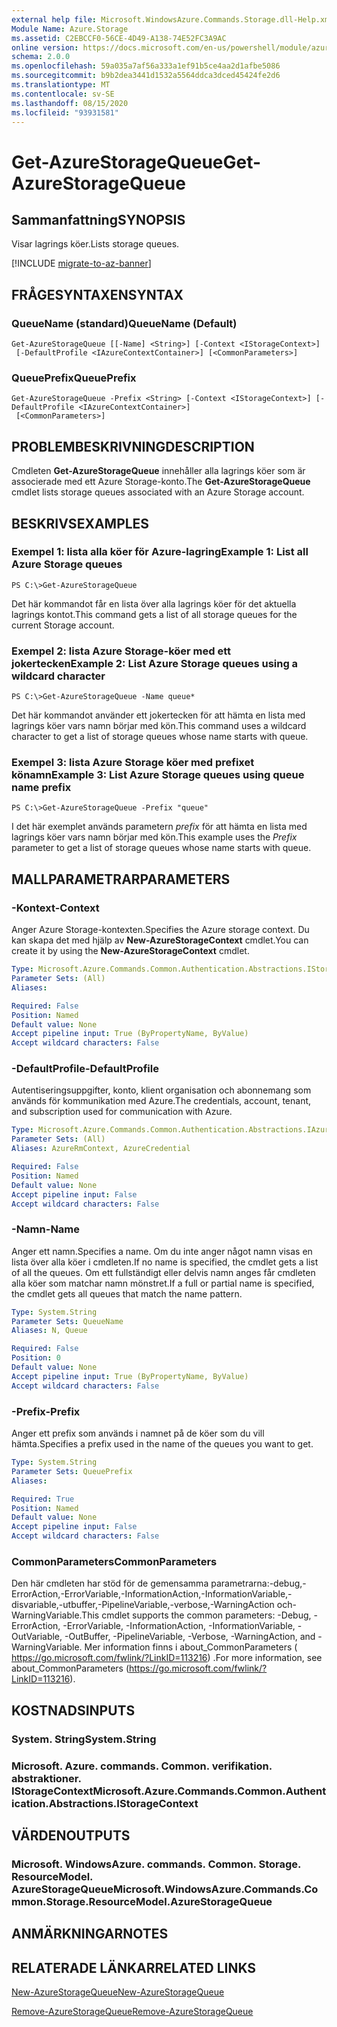 ```yaml
---
external help file: Microsoft.WindowsAzure.Commands.Storage.dll-Help.xml
Module Name: Azure.Storage
ms.assetid: C2EBCCF0-56CE-4D49-A138-74E52FC3A9AC
online version: https://docs.microsoft.com/en-us/powershell/module/azure.storage/get-azurestoragequeue
schema: 2.0.0
ms.openlocfilehash: 59a035a7af56a333a1ef91b5ce4aa2d1afbe5086
ms.sourcegitcommit: b9b2dea3441d1532a5564ddca3dced45424fe2d6
ms.translationtype: MT
ms.contentlocale: sv-SE
ms.lasthandoff: 08/15/2020
ms.locfileid: "93931581"
---
```

# <span data-ttu-id="635a2-101">Get-AzureStorageQueue</span><span class="sxs-lookup"><span data-stu-id="635a2-101">Get-AzureStorageQueue</span></span>

## <span data-ttu-id="635a2-102">Sammanfattning</span><span class="sxs-lookup"><span data-stu-id="635a2-102">SYNOPSIS</span></span>
<span data-ttu-id="635a2-103">Visar lagrings köer.</span><span class="sxs-lookup"><span data-stu-id="635a2-103">Lists storage queues.</span></span>

[!INCLUDE [migrate-to-az-banner](../../includes/migrate-to-az-banner.md)]

## <span data-ttu-id="635a2-104">FRÅGESYNTAXEN</span><span class="sxs-lookup"><span data-stu-id="635a2-104">SYNTAX</span></span>

### <span data-ttu-id="635a2-105">QueueName (standard)</span><span class="sxs-lookup"><span data-stu-id="635a2-105">QueueName (Default)</span></span>
```
Get-AzureStorageQueue [[-Name] <String>] [-Context <IStorageContext>]
 [-DefaultProfile <IAzureContextContainer>] [<CommonParameters>]
```

### <span data-ttu-id="635a2-106">QueuePrefix</span><span class="sxs-lookup"><span data-stu-id="635a2-106">QueuePrefix</span></span>
```
Get-AzureStorageQueue -Prefix <String> [-Context <IStorageContext>] [-DefaultProfile <IAzureContextContainer>]
 [<CommonParameters>]
```

## <span data-ttu-id="635a2-107">PROBLEMBESKRIVNING</span><span class="sxs-lookup"><span data-stu-id="635a2-107">DESCRIPTION</span></span>
<span data-ttu-id="635a2-108">Cmdleten **Get-AzureStorageQueue** innehåller alla lagrings köer som är associerade med ett Azure Storage-konto.</span><span class="sxs-lookup"><span data-stu-id="635a2-108">The **Get-AzureStorageQueue** cmdlet lists storage queues associated with an Azure Storage account.</span></span>

## <span data-ttu-id="635a2-109">BESKRIVS</span><span class="sxs-lookup"><span data-stu-id="635a2-109">EXAMPLES</span></span>

### <span data-ttu-id="635a2-110">Exempel 1: lista alla köer för Azure-lagring</span><span class="sxs-lookup"><span data-stu-id="635a2-110">Example 1: List all Azure Storage queues</span></span>
```
PS C:\>Get-AzureStorageQueue
```

<span data-ttu-id="635a2-111">Det här kommandot får en lista över alla lagrings köer för det aktuella lagrings kontot.</span><span class="sxs-lookup"><span data-stu-id="635a2-111">This command gets a list of all storage queues for the current Storage account.</span></span>

### <span data-ttu-id="635a2-112">Exempel 2: lista Azure Storage-köer med ett jokertecken</span><span class="sxs-lookup"><span data-stu-id="635a2-112">Example 2: List Azure Storage queues using a wildcard character</span></span>
```
PS C:\>Get-AzureStorageQueue -Name queue*
```

<span data-ttu-id="635a2-113">Det här kommandot använder ett jokertecken för att hämta en lista med lagrings köer vars namn börjar med kön.</span><span class="sxs-lookup"><span data-stu-id="635a2-113">This command uses a wildcard character to get a list of storage queues whose name starts with queue.</span></span>

### <span data-ttu-id="635a2-114">Exempel 3: lista Azure Storage köer med prefixet könamn</span><span class="sxs-lookup"><span data-stu-id="635a2-114">Example 3: List Azure Storage queues using queue name prefix</span></span>
```
PS C:\>Get-AzureStorageQueue -Prefix "queue"
```

<span data-ttu-id="635a2-115">I det här exemplet används parametern *prefix* för att hämta en lista med lagrings köer vars namn börjar med kön.</span><span class="sxs-lookup"><span data-stu-id="635a2-115">This example uses the *Prefix* parameter to get a list of storage queues whose name starts with queue.</span></span>

## <span data-ttu-id="635a2-116">MALLPARAMETRAR</span><span class="sxs-lookup"><span data-stu-id="635a2-116">PARAMETERS</span></span>

### <span data-ttu-id="635a2-117">-Kontext</span><span class="sxs-lookup"><span data-stu-id="635a2-117">-Context</span></span>
<span data-ttu-id="635a2-118">Anger Azure Storage-kontexten.</span><span class="sxs-lookup"><span data-stu-id="635a2-118">Specifies the Azure storage context.</span></span>
<span data-ttu-id="635a2-119">Du kan skapa det med hjälp av **New-AzureStorageContext** cmdlet.</span><span class="sxs-lookup"><span data-stu-id="635a2-119">You can create it by using the **New-AzureStorageContext** cmdlet.</span></span>

```yaml
Type: Microsoft.Azure.Commands.Common.Authentication.Abstractions.IStorageContext
Parameter Sets: (All)
Aliases:

Required: False
Position: Named
Default value: None
Accept pipeline input: True (ByPropertyName, ByValue)
Accept wildcard characters: False
```

### <span data-ttu-id="635a2-120">-DefaultProfile</span><span class="sxs-lookup"><span data-stu-id="635a2-120">-DefaultProfile</span></span>
<span data-ttu-id="635a2-121">Autentiseringsuppgifter, konto, klient organisation och abonnemang som används för kommunikation med Azure.</span><span class="sxs-lookup"><span data-stu-id="635a2-121">The credentials, account, tenant, and subscription used for communication with Azure.</span></span>

```yaml
Type: Microsoft.Azure.Commands.Common.Authentication.Abstractions.IAzureContextContainer
Parameter Sets: (All)
Aliases: AzureRmContext, AzureCredential

Required: False
Position: Named
Default value: None
Accept pipeline input: False
Accept wildcard characters: False
```

### <span data-ttu-id="635a2-122">-Namn</span><span class="sxs-lookup"><span data-stu-id="635a2-122">-Name</span></span>
<span data-ttu-id="635a2-123">Anger ett namn.</span><span class="sxs-lookup"><span data-stu-id="635a2-123">Specifies a name.</span></span>
<span data-ttu-id="635a2-124">Om du inte anger något namn visas en lista över alla köer i cmdleten.</span><span class="sxs-lookup"><span data-stu-id="635a2-124">If no name is specified, the cmdlet gets a list of all the queues.</span></span>
<span data-ttu-id="635a2-125">Om ett fullständigt eller delvis namn anges får cmdleten alla köer som matchar namn mönstret.</span><span class="sxs-lookup"><span data-stu-id="635a2-125">If a full or partial name is specified, the cmdlet gets all queues that match the name pattern.</span></span>

```yaml
Type: System.String
Parameter Sets: QueueName
Aliases: N, Queue

Required: False
Position: 0
Default value: None
Accept pipeline input: True (ByPropertyName, ByValue)
Accept wildcard characters: False
```

### <span data-ttu-id="635a2-126">-Prefix</span><span class="sxs-lookup"><span data-stu-id="635a2-126">-Prefix</span></span>
<span data-ttu-id="635a2-127">Anger ett prefix som används i namnet på de köer som du vill hämta.</span><span class="sxs-lookup"><span data-stu-id="635a2-127">Specifies a prefix used in the name of the queues you want to get.</span></span>

```yaml
Type: System.String
Parameter Sets: QueuePrefix
Aliases:

Required: True
Position: Named
Default value: None
Accept pipeline input: False
Accept wildcard characters: False
```

### <span data-ttu-id="635a2-128">CommonParameters</span><span class="sxs-lookup"><span data-stu-id="635a2-128">CommonParameters</span></span>
<span data-ttu-id="635a2-129">Den här cmdleten har stöd för de gemensamma parametrarna:-debug,-ErrorAction,-ErrorVariable,-InformationAction,-InformationVariable,-disvariable,-utbuffer,-PipelineVariable,-verbose,-WarningAction och-WarningVariable.</span><span class="sxs-lookup"><span data-stu-id="635a2-129">This cmdlet supports the common parameters: -Debug, -ErrorAction, -ErrorVariable, -InformationAction, -InformationVariable, -OutVariable, -OutBuffer, -PipelineVariable, -Verbose, -WarningAction, and -WarningVariable.</span></span> <span data-ttu-id="635a2-130">Mer information finns i about_CommonParameters ( https://go.microsoft.com/fwlink/?LinkID=113216) .</span><span class="sxs-lookup"><span data-stu-id="635a2-130">For more information, see about_CommonParameters (https://go.microsoft.com/fwlink/?LinkID=113216).</span></span>

## <span data-ttu-id="635a2-131">KOSTNADS</span><span class="sxs-lookup"><span data-stu-id="635a2-131">INPUTS</span></span>

### <span data-ttu-id="635a2-132">System. String</span><span class="sxs-lookup"><span data-stu-id="635a2-132">System.String</span></span>

### <span data-ttu-id="635a2-133">Microsoft. Azure. commands. Common. verifikation. abstraktioner. IStorageContext</span><span class="sxs-lookup"><span data-stu-id="635a2-133">Microsoft.Azure.Commands.Common.Authentication.Abstractions.IStorageContext</span></span>

## <span data-ttu-id="635a2-134">VÄRDEN</span><span class="sxs-lookup"><span data-stu-id="635a2-134">OUTPUTS</span></span>

### <span data-ttu-id="635a2-135">Microsoft. WindowsAzure. commands. Common. Storage. ResourceModel. AzureStorageQueue</span><span class="sxs-lookup"><span data-stu-id="635a2-135">Microsoft.WindowsAzure.Commands.Common.Storage.ResourceModel.AzureStorageQueue</span></span>

## <span data-ttu-id="635a2-136">ANMÄRKNINGAR</span><span class="sxs-lookup"><span data-stu-id="635a2-136">NOTES</span></span>

## <span data-ttu-id="635a2-137">RELATERADE LÄNKAR</span><span class="sxs-lookup"><span data-stu-id="635a2-137">RELATED LINKS</span></span>

[<span data-ttu-id="635a2-138">New-AzureStorageQueue</span><span class="sxs-lookup"><span data-stu-id="635a2-138">New-AzureStorageQueue</span></span>](./New-AzureStorageQueue.md)

[<span data-ttu-id="635a2-139">Remove-AzureStorageQueue</span><span class="sxs-lookup"><span data-stu-id="635a2-139">Remove-AzureStorageQueue</span></span>](./Remove-AzureStorageQueue.md)


